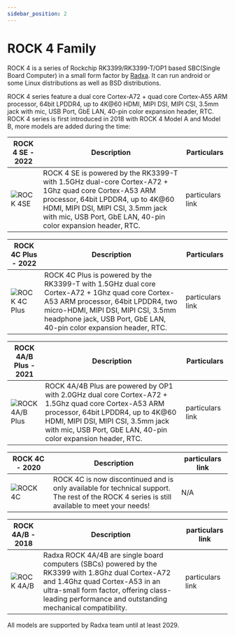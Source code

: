 ```yaml
---
sidebar_position: 2
---
```


# ROCK 4 Family

ROCK 4 is a series of Rockchip RK3399/RK3399-T/OP1 based SBC(Single
Board Computer) in a small form factor by
[Radxa](https://radxa.com/). It can run android or some
Linux distributions as well as BSD distributions.

ROCK 4 series feature a dual core Cortex-A72 + quad core Cortex-A55 ARM
processor, 64bit LPDDR4, up to 4K@60 HDMI, MIPI DSI, MIPI CSI, 3.5mm
jack with mic, USB Port, GbE LAN, 40-pin color expansion header, RTC.
ROCK 4 series is first introduced in 2018 with ROCK 4 Model A and Model
B, more models are added during the time:

| ROCK 4 SE - 2022                 | Description                                                                                                                                                                                                                                      | Particulars      |
| -------------------------------- | ------------------------------------------------------------------------------------------------------------------------------------------------------------------------------------------------------------------------------------------------ | ---------------- |
| ![ROCK 4SE](/img/rock4/4se.webp) | ROCK 4 SE is powered by the RK3399-T with 1.5GHz dual-core Cortex-A72 + 1Ghz quad core Cortex-A53 ARM processor, 64bit LPDDR4, up to 4K@60 HDMI, MIPI DSI, MIPI CSI, 3.5mm jack with mic, USB Port, GbE LAN, 40-pin color expansion header, RTC. | particulars link |

| ROCK 4C Plus - 2022                  | Description                                                                                                                                                                                                                                        | Particulars      |
| ------------------------------------ | -------------------------------------------------------------------------------------------------------------------------------------------------------------------------------------------------------------------------------------------------- | ---------------- |
| ![ROCK 4C Plus](/img/rock4/4c+.webp) | ROCK 4C Plus is powered by the RK3399-T with 1.5GHz dual core Cortex-A72 + 1Ghz quad core Cortex-A53 ARM processor, 64bit LPDDR4, two micro-HDMI, MIPI DSI, MIPI CSI, 3.5mm headphone jack, USB Port, GbE LAN, 40-pin color expansion header, RTC. | particulars link |

| ROCK 4A/B Plus - 2021                  | Description                                                                                                                                                                                                                                      | Particulars      |
| -------------------------------------- | ------------------------------------------------------------------------------------------------------------------------------------------------------------------------------------------------------------------------------------------------ | ---------------- |
| ![ROCK 4A/B Plus](/img/rock4/4a+.webp) | ROCK 4A/4B Plus are powered by OP1 with 2.0GHz dual core Cortex-A72 + 1.5Ghz quad core Cortex-A53 ARM processor, 64bit LPDDR4, up to 4K@60 HDMI, MIPI DSI, MIPI CSI, 3.5mm jack with mic, USB Port, GbE LAN, 40-pin color expansion header, RTC. | particulars link |

| ROCK 4C - 2020                 | Description                                                                                                                                       | particulars link |
| ------------------------------ | ------------------------------------------------------------------------------------------------------------------------------------------------- | ---------------- |
| ![ROCK 4C](/img/rock4/4c.webp) | ROCK 4C is now discontinued and is only available for technical support.<br/>The rest of the ROCK 4 series is still available to meet your needs! | N/A              |

| ROCK 4A/B - 2018                 | Description                                                                                                                                                                                                                                 | particulars link |
| -------------------------------- | ------------------------------------------------------------------------------------------------------------------------------------------------------------------------------------------------------------------------------------------- | ---------------- |
| ![ROCK 4A/B](/img/rock4/4b.webp) | Radxa ROCK 4A/4B are single board computers (SBCs) powered by the RK3399 with 1.8Ghz dual Cortex-A72 and 1.4Ghz quad Cortex-A53 in an ultra-small form factor, offering class-leading performance and outstanding mechanical compatibility. | particulars link |

All models are supported by Radxa team until at least 2029.
